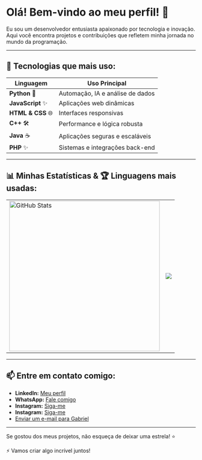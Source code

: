 # Olá! Bem-vindo ao meu perfil! 👋

Eu sou um desenvolvedor entusiasta apaixonado por tecnologia e inovação. Aqui você encontra projetos e contribuições que refletem minha jornada no mundo da programação.

---

## 🚀 Tecnologias que mais uso:

<div align="center">

| Linguagem         | Uso Principal                     |
|-------------------|-----------------------------------|
| **Python** 🐍     | Automação, IA e análise de dados  |
| **JavaScript** ✨ | Aplicações web dinâmicas          |
| **HTML & CSS** 🌐| Interfaces responsivas            |
| **C++** 🛠️       | Performance e lógica robusta      |
| **Java** ☕       | Aplicações seguras e escaláveis  |
| **PHP** ✨        | Sistemas e integrações back-end  |

</div>

---

## 📊 Minhas Estatísticas & 🏆 Linguagens mais usadas:

<div align="center">
  <table>
    <tr>
      <td><img src="https://github-readme-stats.vercel.app/api?username=gabriel-jry&show_icons=true&theme=radical" alt="GitHub Stats" width="400" /></td>
      <td><img src="https://github-readme-stats.vercel.app/api/top-langs/?username=gabriel-jry&layout=compact&theme=radical" /></td>
    </tr>
  </table>
</div>

---

## 📫 Entre em contato comigo:

- **LinkedIn:** [Meu perfil](https://www.linkedin.com/in/gabriel-fran%C3%A7a-0a091b340/)
- **WhatsApp:** [Fale comigo](https://wa.me/5584992029771?text=%F0%9F%91%8B%20Ol%C3%A1!%20Vim%20atrav%C3%A9s%20do%20seu%20perfil%20e%20gostaria%20de%20saber%20mais%20sobre%20seus%20projetos%20ou%20trabalhos%20%F0%9F%92%BB%E2%9C%A8.%20Podemos%20conversar%3F%20%F0%9F%98%8A)
- **Instagram:** [Siga-me](https://www.instagram.com/gabriel.jhs/)
- **Instagram:** [Siga-me](https://www.instagram.com/gabrieljry__/)
- [Enviar um e-mail para Gabriel](mailto:gabriel.ferreira.franca.84@gmail.com)

---

Se gostou dos meus projetos, não esqueça de deixar uma estrela! ⭐ 

⚡ Vamos criar algo incrível juntos!
